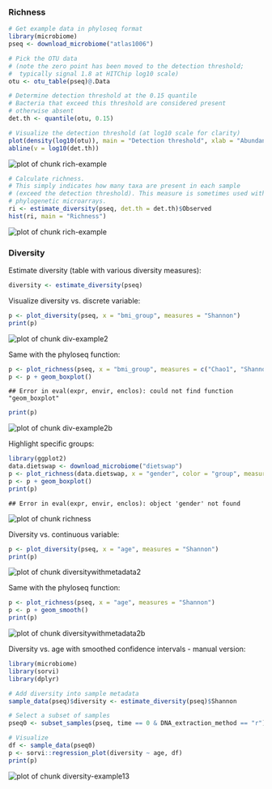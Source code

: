 
### Richness 


```r
# Get example data in phyloseq format
library(microbiome)
pseq <- download_microbiome("atlas1006")

# Pick the OTU data
# (note the zero point has been moved to the detection threshold;
#  typically signal 1.8 at HITChip log10 scale)
otu <- otu_table(pseq)@.Data

# Determine detection threshold at the 0.15 quantile
# Bacteria that exceed this threshold are considered present
# otherwise absent
det.th <- quantile(otu, 0.15)

# Visualize the detection threshold (at log10 scale for clarity)
plot(density(log10(otu)), main = "Detection threshold", xlab = "Abundance (Log10)", ylab = "Frequency")
abline(v = log10(det.th))
```

![plot of chunk rich-example](figure/rich-example-1.png)

```r
# Calculate richness.
# This simply indicates how many taxa are present in each sample
# (exceed the detection threshold). This measure is sometimes used with
# phylogenetic microarrays.
ri <- estimate_diversity(pseq, det.th = det.th)$Observed
hist(ri, main = "Richness")
```

![plot of chunk rich-example](figure/rich-example-2.png)


### Diversity 

Estimate diversity (table with various diversity measures):


```r
diversity <- estimate_diversity(pseq)
```

Visualize diversity vs. discrete variable:


```r
p <- plot_diversity(pseq, x = "bmi_group", measures = "Shannon")
print(p)
```

![plot of chunk div-example2](figure/div-example2-1.png)

Same with the phyloseq function:


```r
p <- plot_richness(pseq, x = "bmi_group", measures = c("Chao1", "Shannon"))
p <- p + geom_boxplot()
```

```
## Error in eval(expr, envir, enclos): could not find function "geom_boxplot"
```

```r
print(p)
```

![plot of chunk div-example2b](figure/div-example2b-1.png)


Highlight specific groups:


```r
library(ggplot2)
data.dietswap <- download_microbiome("dietswap")
p <- plot_richness(data.dietswap, x = "gender", color = "group", measures = c("Shannon", "Simpson")) 
p <- p + geom_boxplot()
print(p)
```

```
## Error in eval(expr, envir, enclos): object 'gender' not found
```

![plot of chunk richness](figure/richness-1.png)

Diversity vs. continuous variable:


```r
p <- plot_diversity(pseq, x = "age", measures = "Shannon")
print(p)
```

![plot of chunk diversitywithmetadata2](figure/diversitywithmetadata2-1.png)

Same with the phyloseq function:


```r
p <- plot_richness(pseq, x = "age", measures = "Shannon")
p <- p + geom_smooth()
print(p)
```

![plot of chunk diversitywithmetadata2b](figure/diversitywithmetadata2b-1.png)


Diversity vs. age with smoothed confidence intervals - manual version:


```r
library(microbiome)
library(sorvi)
library(dplyr)

# Add diversity into sample metadata
sample_data(pseq)$diversity <- estimate_diversity(pseq)$Shannon

# Select a subset of samples
pseq0 <- subset_samples(pseq, time == 0 & DNA_extraction_method == "r")

# Visualize
df <- sample_data(pseq0)
p <- sorvi::regression_plot(diversity ~ age, df)
print(p)
```

![plot of chunk diversity-example13](figure/diversity-example13-1.png)


